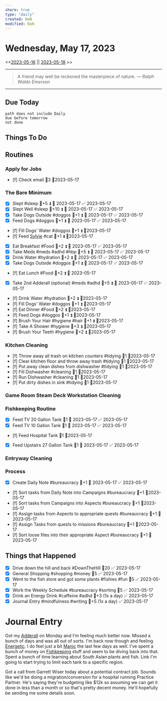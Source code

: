 ```yaml
---
share: true
type: "daily"
created: NaN 
modified: NaN
---
```

# Wednesday, May 17, 2023
<<[2023-05-16](./2023-05-16.md) || [2023-05-18](./2023-05-18.md) >>

---

> A friend may well be reckoned the masterpiece of nature.
> — <cite>Ralph Waldo Emerson</cite>

---
## Due Today
```tasks
path does not include Daily
due before tomorrow
not done
```

## Things To Do




















































































## Routines
### Apply for Jobs
- [f] Check email 🥄3 📆2023-05-17


### The Bare Minimum
- [x] Slept #sleep 🥄+5 ⏫ 📅 2023-05-17 ✅ 2023-05-17
- [x] Slept Well #sleep 🥄+10 ⏫ 📅 2023-05-17 ✅ 2023-05-17
- [x] Take Dogs Outside  #doggos  🥄+1 ⏫ 📅 2023-05-17 ✅ 2023-05-17
- [x] Feed Dogs #doggos  🥄+1 ⏫ 📅 2023-05-17 ✅ 2023-05-17
- [f] Fill Dogs' Water #doggos  🥄+1 ⏫ 📆2023-05-17
- [f] Feed [Sylvie](./Sylvie.md) #cat 🥄+1 ⏫  📆2023-05-17
- [x] Eat Breakfast #Food  🥄+2 ⏫ 📅 2023-05-17 ✅ 2023-05-17
- [x] Take Meds  #meds #adhd #hbp 🥄+5 ⏫ 📅 2023-05-17 ✅ 2023-05-17
- [x] Drink Water #hydration 🥄+2 ⏫ 📅 2023-05-17 ✅ 2023-05-17
- [x] Take Dogs Outside  #doggos 🥄+1 ⏫ 📅 2023-05-17 ✅ 2023-05-17
- [f] Eat Lunch #Food  🥄+2 ⏫ 📅 2023-05-17
- [x] Take 2nd Adderall (optional) #meds #adhd  🥄+5 ⏫ 📅 2023-05-17 ✅ 2023-05-17
- [f] Drink Water #hydration   🥄+2 ⏫ 📆2023-05-17
- [f] Fill Dogs' Water #doggos  🥄+1 ⏫ 📆2023-05-17
- [f] Eat Dinner #Food  🥄+2 ⏫ 📆2023-05-17
- [f] Feed Dogs #doggos  🥄+1 ⏫ 📆2023-05-17
- [f] Brush Your Hair #hygiene #hair 🥄+1 ⏫ 📆2023-05-17
- [f] Take A Shower #hygiene  🥄+3 ⏫ 📆2023-05-17
- [f] Brush Your Teeth #hygiene 🥄+2 ⏫ 📆2023-05-17


### Kitchen Cleaning
- [f] Throw away all trash on kitchen counters #tidying  🥄1 📆2023-05-17
- [f] Clear kitchen floor and throw away trash #tidying   🥄1 📆2023-05-17
- [f] Put away clean dishes from dishwasher #tidying   🥄1 📆2023-05-17
- [f] Fill Dishwasher #cleaning  🥄1 📆2023-05-17
- [f] Run Dishwasher #cleaning 🥄1 📆2023-05-17
- [f] Put dirty dishes in sink #tidying 🥄1 📆2023-05-17


### Game Room Steam Deck Workstation Cleaning


### Fishkeeping Routine
- [x] Feed TV 20 Gallon Tank 🥄1 📅 2023-05-17 ✅ 2023-05-17
- [x] Feed TV 10 Gallon Tank 🥄1 📅 2023-05-17 ✅ 2023-05-17
- [f] Feed Hospital Tank 🥄1 📆2023-05-17
- [x] Feed Upstairs 27 Gallon Tank 🥄1 📅 2023-05-17 ✅ 2023-05-17


### Entryway Cleaning


### Process
- [x] Create Daily Note #bureaucracy 🥄+1 📅 2023-05-17 ✅ 2023-05-17
- [f] Sort tasks from Daily Note into Campaigns #bureaucracy 🥄+1   📆2023-05-17
- [f] Sort tasks from Campaigns into Aspects  #bureaucracy 🥄+1   📆2023-05-17
- [f] Assign tasks from Aspects to appropriate quests  #bureaucracy 🥄+1   📆2023-05-17
- [f] Assign Tasks from quests to missions  #bureaucracy 🥄+1   📆2023-05-17
- [f] Sort loose files into their appropriate Aspect  #bureaucracy 🥄+1   📆2023-05-17




## Things that Happened
- [x] Drive down the hill and back #DownTheHill  🥄20 ✅ 2023-05-17
- [x] General Shopping #shopping #money 🥄5 ✅ 2023-05-17
- [x] Went to the fish store and got some plants #fishies #fun 🥄5 ✅ 2023-05-17
- [x] Work the Weekly Schedule #bureaucracy #sorting 🥄5 ✅ 2023-05-17
- [x] Drink an Energy Drink #caffeine #adhd 🥄+3 (1x a day) ✅ 2023-05-17
- [x] Journal Entry #mindfulness #writing 🥄+5 (1x a day) ✅ 2023-05-17
# Journal Entry

Got my [Adderall](Adderall.md) on Monday and I'm feeling much better now.  Missed a bunch of days and was all out of sorts.  I'm back now though and feeling [Energetic](Energetic.md).  I do feel just a bit [Manic](Manic.md) the last few days as well.  I've spent a bunch of money on [ Fishkeeping](06%20-%20Fishkeeping.md) stuff and seem to be diving back into that.  Spent a bunch of time learning about South Asian plants and fish.  Link I'm going to start trying to limit each tank to a specific region.

Got a call from Garrett Wiser today about a potential contract job.  Sounds like we'd be doing a migration/conversion for a hospital running Practice Partner.  He's saying they're budgeting like $12k so assuming we can get it done in less than a month or so that's pretty decent money.  He'll hopefully be sending me some details soon.

